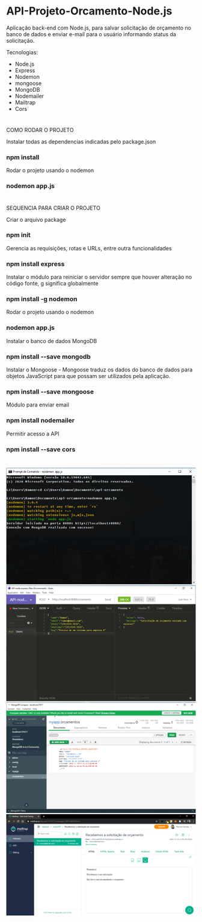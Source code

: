 # API-Projeto-Orcamento-Node.js
Aplicação back-end com Node.js, para salvar solicitação de orçamento no banco de dados e enviar e-mail para o usuário informando status da solicitação.

Tecnologias:
 - Node.js
 - Express
 - Nodemon
 - mongoose
 - MongoDB
 - Nodemailer
 - Mailtrap
 - Cors
 
#
COMO RODAR O PROJETO

Instalar todas as dependencias indicadas pelo package.json
### npm install

Rodar o projeto usando o nodemon 
### nodemon app.js

#
SEQUENCIA PARA CRIAR O PROJETO

Criar o arquivo package
### npm init

Gerencia as requisições, rotas e URLs, entre outra funcionalidades
### npm install express

Instalar o módulo para reiniciar o servidor sempre que houver alteração no código fonte, g significa globalmente
### npm install -g nodemon

Rodar o projeto usando o nodemon 
### nodemon app.js

Instalar o banco de dados MongoDB
### npm install --save mongodb

Instalar o Mongoose - Mongoose traduz os dados do banco de dados para objetos JavaScript para que possam ser utilizados pela aplicação.
### npm install --save mongoose

Módulo para enviar email
### npm install nodemailer

Permitir acesso a API
### npm install --save cors
#

![](https://github.com/Ramon-Goveia/API-Projeto-Orcamento-Node.js/blob/master/screenshot_20201210_084131.png)
![](https://github.com/Ramon-Goveia/API-Projeto-Orcamento-Node.js/blob/master/screenshot_20201210_084842.png)
![](https://github.com/Ramon-Goveia/API-Projeto-Orcamento-Node.js/blob/master/screenshot_20201210_084934.png)
![](https://github.com/Ramon-Goveia/API-Projeto-Orcamento-Node.js/blob/master/screenshot_20201210_085435.png)
